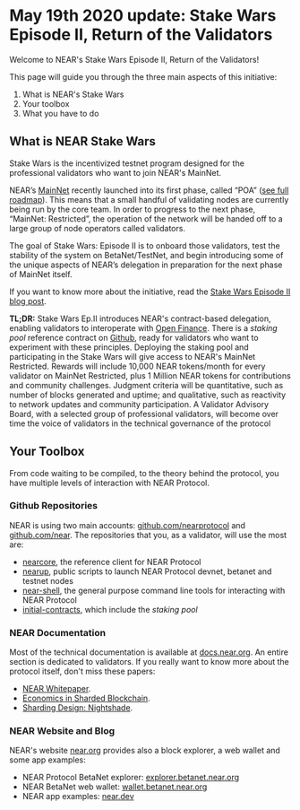 # May 19th 2020 update: Stake Wars Episode II, Return of the Validators

Welcome to NEAR's Stake Wars Episode II, Return of the Validators!

This page will guide you through the three main aspects of this initiative:
1. What is NEAR's Stake Wars
2. Your toolbox
3. What you have to do

## What is NEAR Stake Wars

Stake Wars is the incentivized testnet program designed for the professional validators who want to join NEAR's MainNet.

NEAR’s [MainNet](https://explorer.near.org/) recently launched into its first phase, called “POA” ([see full roadmap](https://near.ai/mainnet-roadmap)). This means that a small handful of validating nodes are currently being run by the core team. In order to progress to the next phase, “MainNet: Restricted”, the operation of the network will be handed off to a large group of node operators called validators. 

The goal of Stake Wars: Episode II is to onboard those validators, test the stability of the system on BetaNet/TestNet, and begin introducing some of the unique aspects of NEAR’s delegation in preparation for the next phase of MainNet itself.

If you want to know more about the initiative, read the [Stake Wars Episode II blog post](https://near.org/blog/stake-wars-episode-ii/).

**TL;DR:**
Stake Wars Ep.II introduces NEAR's contract-based delegation, enabling validators to interoperate with [Open Finance](https://near.org/blog/the-evolution-of-the-open-web/). There is a _staking pool_ reference contract on [Github](https://github.com/near/initial-contracts), ready for validators who want to experiment with these principles. Deploying the staking pool and participating in the Stake Wars will give access to NEAR's MainNet Restricted. Rewards will include 10,000 NEAR tokens/month for every validator on MainNet Restricted, plus 1 Million NEAR tokens for contributions and community challenges. Judgment criteria will be quantitative, such as number of blocks generated and uptime; and qualitative, such as reactivity to network updates and community participation.
A Validator Advisory Board, with a selected group of professional validators, will become over time the voice of validators in the technical governance of the protocol

## Your Toolbox

From code waiting to be compiled, to the theory behind the protocol, you have multiple levels of interaction with NEAR Protocol.

### Github Repositories
NEAR is using two main accounts: [github.com/nearprotocol](https://github.com/nearprotocol) and [github.com/near](https://github.com/near).
The repositories that you, as a validator, will use the most are:
- [nearcore](https://github.com/nearprotocol/nearcore), the reference client for NEAR Protocol
- [nearup](https://github.com/near/nearup), public scripts to launch NEAR Protocol devnet, betanet and testnet nodes
- [near-shell](https://github.com/near/near-shell), the general purpose command line tools for interacting with NEAR Protocol
- [initial-contracts](https://github.com/near/initial-contracts), which include the _staking pool_ 

### NEAR Documentation
Most of the technical documentation is available at [docs.near.org](https://docs.near.org). An entire section is dedicated to validators.
If you really want to know more about the protocol itself, don't miss these papers:
- [NEAR Whitepaper](https://nearprotocol.com/papers/the-official-near-white-paper).
- [Economics in Sharded Blockchain](https://nearprotocol.com/papers/economics-in-sharded-blockchain/).
- [Sharding Design: Nightshade](https://nearprotocol.com/papers/nightshade).

### NEAR Website and Blog
NEAR's website [near.org](https://near.org) provides also a block explorer, a web wallet and some app examples:
- NEAR Protocol BetaNet explorer: [explorer.betanet.near.org](https://explorer.betanet.near.org/)
- NEAR BetaNet web wallet: [wallet.betanet.near.org](https://wallet.betanet.near.org)
- NEAR app examples: [near.dev](https://near.dev)






